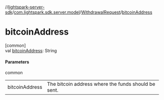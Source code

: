 //[lightspark-server-sdk](../../../index.md)/[com.lightspark.sdk.server.model](../index.md)/[WithdrawalRequest](index.md)/[bitcoinAddress](bitcoin-address.md)

# bitcoinAddress

[common]\
val [bitcoinAddress](bitcoin-address.md): String

#### Parameters

common

| | |
|---|---|
| bitcoinAddress | The bitcoin address where the funds should be sent. |
